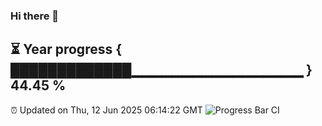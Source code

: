 ### Hi there 👋
⏳ Year progress { █████████████▁▁▁▁▁▁▁▁▁▁▁▁▁▁▁▁▁ } 44.45 %
---
⏰ Updated on Thu, 12 Jun 2025 06:14:22 GMT
![Progress Bar CI](https://github.com/Moyi321/Moyi321/workflows/Progress%20Bar%20CI/badge.svg)
